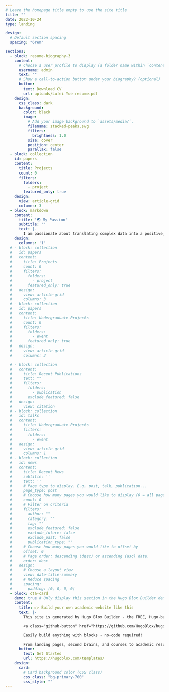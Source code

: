 ```yaml
---
# Leave the homepage title empty to use the site title
title: ""
date: 2022-10-24
type: landing

design:
  # Default section spacing
  spacing: "6rem"

sections:
  - block: resume-biography-3
    content:
      # Choose a user profile to display (a folder name within `content/authors/`)
      username: admin
      text: ""
      # Show a call-to-action button under your biography? (optional)
      button:
        text: Download CV
        url: uploads/Lufei Yue resume.pdf
    design:
      css_class: dark
      background:
        color: black
        image:
          # Add your image background to `assets/media/`.
          filename: stacked-peaks.svg
          filters:
            brightness: 1.0
          size: cover
          position: center
          parallax: false
  - block: collection
    id: papers
    content:
      title: Projects
      count: 0
      filters:
        folders:
          - project
        featured_only: true
    design:
      view: article-grid
      columns: 3
  - block: markdown
    content:
      title: '🌏 My Passion'
      subtitle: ''
      text: |-
        I am passionate about translating complex data into a positive, tangible impact. My journey began with using GIS to improve urban environments, such as making city streets safer and determining the location of critical infrastructure. This passion continues in my professional life, where I enjoy developing AI tools that automate processes and empower non-technical teams. Above all, I am dedicated to community building, as demonstrated by my leadership role at GISphere, where we provide access to knowledge and resources for thousands of students and professionals worldwide. Whether through code, a map or a community platform, my goal is to create tools that help people and solve meaningful problems. I believe the most exciting discoveries happen when we bridge disciplines, combining geographical insights with cutting-edge AI or merging technical precision with human-centred design. Every project is an opportunity to explore new possibilities and contribute to a more data-informed and connected world. 😃
    design:
      columns: '1'
  # - block: collection
  #   id: papers
  #   content:
  #     title: Projects
  #     count: 0
  #     filters:
  #       folders:
  #         - project
  #       featured_only: true
  #   design:
  #     view: article-grid
  #     columns: 3
  # - block: collection
  #   id: papers
  #   content:
  #     title: Undergraduate Projects
  #     count: 0
  #     filters:
  #       folders:
  #         - event
  #       featured_only: true
  #   design:
  #     view: article-grid
  #     columns: 3

  # - block: collection
  #   content:
  #     title: Recent Publications
  #     text: ""
  #     filters:
  #       folders:
  #         - publication
  #       exclude_featured: false
  #   design:
  #     view: citation
  # - block: collection
  #   id: talks
  #   content:
  #     title: Undergraduate Projects
  #     filters:
  #       folders:
  #         - event
  #   design:
  #     view: article-grid
  #     columns: 1
  # - block: collection
  #   id: news
  #   content:
  #     title: Recent News
  #     subtitle: ''
  #     text: ''
  #     # Page type to display. E.g. post, talk, publication...
  #     page_type: post
  #     # Choose how many pages you would like to display (0 = all pages)
  #     count: 0
  #     # Filter on criteria
  #     filters:
  #       author: ""
  #       category: ""
  #       tag: ""
  #       exclude_featured: false
  #       exclude_future: false
  #       exclude_past: false
  #       publication_type: ""
  #     # Choose how many pages you would like to offset by
  #     offset: 0
  #     # Page order: descending (desc) or ascending (asc) date.
  #     order: desc
  #   design:
  #     # Choose a layout view
  #     view: date-title-summary
  #     # Reduce spacing
  #     spacing:
  #       padding: [0, 0, 0, 0]
  - block: cta-card
    demo: true # Only display this section in the Hugo Blox Builder demo site
    content:
      title: 👉 Build your own academic website like this
      text: |-
        This site is generated by Hugo Blox Builder - the FREE, Hugo-based open source website builder trusted by 250,000+ academics like you.

        <a class="github-button" href="https://github.com/HugoBlox/hugo-blox-builder" data-color-scheme="no-preference: light; light: light; dark: dark;" data-icon="octicon-star" data-size="large" data-show-count="true" aria-label="Star HugoBlox/hugo-blox-builder on GitHub">Star</a>

        Easily build anything with blocks - no-code required!
        
        From landing pages, second brains, and courses to academic resumés, conferences, and tech blogs.
      button:
        text: Get Started
        url: https://hugoblox.com/templates/
    design:
      card:
        # Card background color (CSS class)
        css_class: "bg-primary-700"
        css_style: ""
---
```

